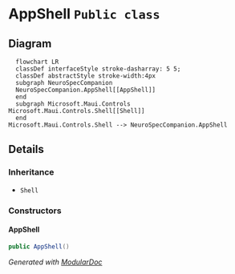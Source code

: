 # AppShell `Public class`

## Diagram
```mermaid
  flowchart LR
  classDef interfaceStyle stroke-dasharray: 5 5;
  classDef abstractStyle stroke-width:4px
  subgraph NeuroSpecCompanion
  NeuroSpecCompanion.AppShell[[AppShell]]
  end
  subgraph Microsoft.Maui.Controls
Microsoft.Maui.Controls.Shell[[Shell]]
  end
Microsoft.Maui.Controls.Shell --> NeuroSpecCompanion.AppShell
```

## Details
### Inheritance
 - `Shell`

### Constructors
#### AppShell
```csharp
public AppShell()
```

*Generated with* [*ModularDoc*](https://github.com/hailstorm75/ModularDoc)
